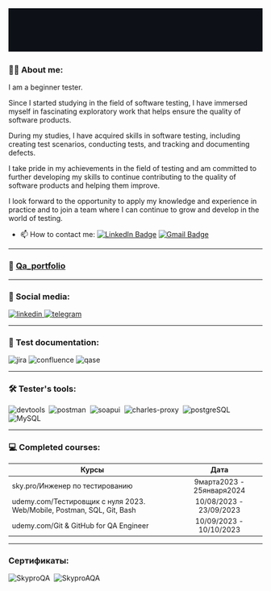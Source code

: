 <div id="header" align="center">
  <img src="https://github.com/AgapovIvan/AgapovIvan/blob/main/result%20(4).gif" width="700"/>
</div>


### 👨‍💻 About me:

I am a beginner tester.

Since I started studying in the field of software testing, I have immersed myself in fascinating exploratory work that helps ensure the quality of software products.

During my studies, I have acquired skills in software testing, including creating test scenarios, conducting tests, and tracking and documenting defects.

I take pride in my achievements in the field of testing and am committed to further developing my skills to continue contributing to the quality of software products and helping them improve.

I look forward to the opportunity to apply my knowledge and experience in practice and to join a team where I can continue to grow and develop in the world of testing.

- 📫 How to contact me: [![LinkedIn Badge](https://img.shields.io/badge/-@иванагапов-blue?style=flat&logo=LinkedIn&logoColor=white)](https://www.linkedin.com/in/agapovivan33/) [![Gmail Badge](https://img.shields.io/badge/-Gmail-red?style=flat&logo=Gmail&logoColor=white)](mailto:agapovivand33@gmail.com)

---
### 📁 [Qa_portfolio](https://github.com/AgapovIvan/QA_portfolio)
---
### 🤝 Social media:

   <div id="badges">
      <a href="https://www.linkedin.com/in/agapovivan33/" target="_blank">
        <img src="https://cdn-icons-png.flaticon.com/512/2504/2504799.png" width="40" height="40" alt="linkedin" />
      </a>
      <a href="https://t.me/IvanQA_33" target="_blank">
        <img src="https://cdn-icons-png.flaticon.com/512/2111/2111646.png" width="40" height="40" alt="telegram" />
      </a>

---

### 📁 Test documentation:

<div>
   <img width="48" height="48" src="https://img.icons8.com/color/48/jira.png" title="jira" alt="jira"/>
  <img width="48" height="48" src="https://img.icons8.com/fluency/48/confluence.png" title="confluence" alt="confluence"/>
  <img src="https://luna1.co/eb0187.png" title="qase" alt="qase" width="40" height="40"/>&nbsp
</div>

---

### 🛠 Tester's tools:
  <div>
    <img src="https://d33wubrfki0l68.cloudfront.net/38b5c953a4667366685d55db55d057c86db1fc54/a0fdc/static/acae6b24d940347661ca901ea07f47c1/chrome-dev-logo-icon.png" title="devtools" alt="devtools" width="40" height="40"/>&nbsp
    <img src="https://www.vectorlogo.zone/logos/getpostman/getpostman-icon.svg" title="postman" alt="postman" width="40" height="40"/>&nbsp
    <img src="https://static0.smartbear.co/smartbearbrand/media/images/home/soapui-icon.svg" title="soapui" alt="soapui" width="40" height="40"/>&nbsp
    <img src="https://cdn.icon-icons.com/icons2/3053/PNG/512/charles_proxy_macos_bigsur_icon_190302.png" title="charles-proxy" alt="charles-proxy" width="40" height="40"/>&nbsp
    <img src="https://www.vectorlogo.zone/logos/postgresql/postgresql-icon.svg" title="postgresql" alt="postgreSQL" width="40" height="40"/>&nbsp
    <img src="https://www.vectorlogo.zone/logos/mysql/mysql-official.svg" title="MySQL" alt="MySQL" width="50" height="50"/>&nbsp

</div>

---


### 💻 Completed courses:

| Курсы                                                           | Дата              |
| ----------------------------------------------------------------| :---------------: | 
| sky.pro/Инженер по тестированию                          | 9марта2023 - 25января2024 |
| udemy.com/Тестировщик с нуля 2023. Web/Mobile, Postman, SQL, Git, Bash | 10/08/2023 - 23/09/2023| 
| udemy.com/Git & GitHub for QA Engineer | 10/09/2023 - 10/10/2023| 

---

### Сертификаты:
<div>
    <img src="https://skills-s3-prod.s3.eu-central-1.amazonaws.com/dc3ab3f717ad412cf892b39e68096f82.jpg"" title="SkyproQA" alt="SkyproQA" width="40" height="40"/>&nbsp
    <img src="https://skills-s3-prod.s3.eu-central-1.amazonaws.com/8e62f12471bb2f1462af857f513adf02.png?1707745692983" title="SkyproAQA" alt="SkyproAQA" width="40" height="40"/>&nbsp
    
</div>



